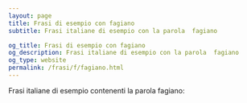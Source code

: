 ```yaml
---
layout: page
title: Frasi di esempio con fagiano 
subtitle: Frasi italiane di esempio con la parola  fagiano

og_title: Frasi di esempio con fagiano 
og_description: Frasi italiane di esempio con la parola  fagiano
og_type: website
permalink: /frasi/f/fagiano.html
---
```


Frasi italiane di esempio contenenti la parola fagiano:


